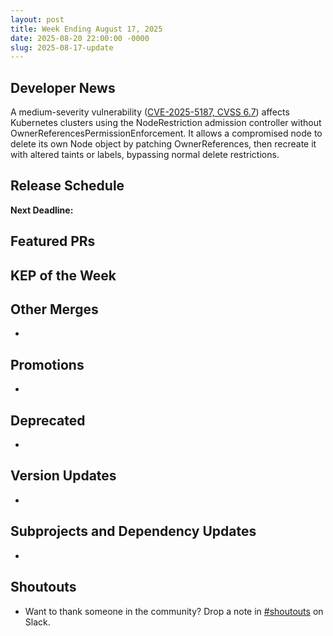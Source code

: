 ```yaml
---
layout: post
title: Week Ending August 17, 2025
date: 2025-08-20 22:00:00 -0000
slug: 2025-08-17-update
---
```


## Developer News

A medium-severity vulnerability ([CVE-2025-5187, CVSS 6.7](https://www.first.org/cvss/calculator/3-1#CVSS:3.1/AV:N/AC:L/PR:H/UI:N/S:U/C:H/I:H/A:L)) affects Kubernetes clusters using the NodeRestriction admission controller without OwnerReferencesPermissionEnforcement. It allows a compromised node to delete its own Node object by patching OwnerReferences, then recreate it with altered taints or labels, bypassing normal delete restrictions.


## Release Schedule

**Next Deadline:**


## Featured PRs


## KEP of the Week


## Other Merges

*

## Promotions

*

## Deprecated

*

## Version Updates

*

## Subprojects and Dependency Updates

*

## Shoutouts

* Want to thank someone in the community? Drop a note in [#shoutouts](https://kubernetes.slack.com/archives/C92G08FGD) on Slack.
